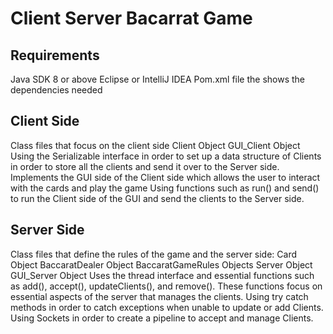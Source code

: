 # Client Server Bacarrat Game

## Requirements
Java SDK 8 or above
Eclipse or IntelliJ IDEA
Pom.xml file the shows the dependencies needed 

## Client Side
Class files that focus on the client side
Client Object
GUI_Client Object
Using the Serializable interface in order to set up a data structure of Clients in order to store all the clients and send it over to the Server side. 
Implements the GUI side of the Client side which allows the user to interact with the cards and play the game
Using functions such as run() and send() to run the Client side of the GUI and send the clients to the Server side.

## Server Side
Class files that define the rules of the game and the server side:
Card Object
BaccaratDealer Object
BaccaratGameRules Objects
Server Object
GUI_Server Object
 Uses the thread interface and essential functions such as add(), accept(), updateClients(), and remove(). These functions focus on essential aspects of the server that manages the clients. 
Using try catch methods in order to catch exceptions when unable to update or add Clients. 
Using Sockets in order to create a pipeline to accept and manage Clients.
